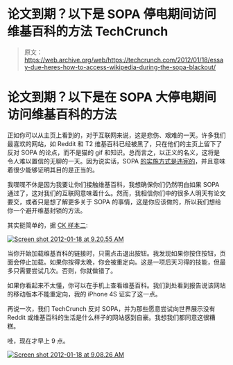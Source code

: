 # 论文到期？以下是 SOPA 停电期间访问维基百科的方法 TechCrunch

> 原文：<https://web.archive.org/web/https://techcrunch.com/2012/01/18/essay-due-heres-how-to-access-wikipedia-during-the-sopa-blackout/>

# 论文到期？以下是在 SOPA 大停电期间访问维基百科的方法

正如你可以从主页上看到的，对于互联网来说，这是悲伤、艰难的一天。许多我们最喜欢的网站，如 Reddit 和 T2 维基百科已经被黑了，只在他们的主页上留下了反对 SOPA 的论点，而不是猫的 gif 和知识。总而言之，以正义的名义，这将是令人难以置信的无聊的一天。因为说实话，SOPA [的实施方式是违宪的](https://web.archive.org/web/20221206182848/https://beta.techcrunch.com/2011/12/19/stanford-law-review-sopa-unconstitutional-and-would-break-the-internet/)，并且意味着很少能够证明其目的是正当的。

我喋喋不休是因为我要让你们接触维基百科，我想确保你们仍然明白如果 SOPA 通过了，这对我们的互联网意味着什么。然而，我相信你们中的很多人明天有论文要交，或者只是想了解更多关于 SOPA 的事情，这是你应该做的，所以我们想给你一个避开维基封锁的方法。

其实挺简单的，据 [CK 样本二](https://web.archive.org/web/20221206182848/https://twitter.com/#!/cksample/status/159628464863969280):

[![](img/59cafbb80cac3bd2b1ef442e15cf7fbc.png "Screen shot 2012-01-18 at 9.20.55 AM")](https://web.archive.org/web/20221206182848/https://beta.techcrunch.com/wp-content/uploads/2012/01/screen-shot-2012-01-18-at-9-20-55-am.png)

当你开始加载维基百科的链接时，只需点击退出按钮。我发现如果你按住按钮，页面会停止加载。如果你按得太晚，你会被重定向。这是一项后天习得的技能，但最多只需要尝试几次。否则，你就做错了。

如果你看起来不太懂，你可以在手机上查看维基百科。我们到处看到报告说该网站的移动版本不能重定向，我的 iPhone 4S 证实了这一点。

再说一次，我们 TechCrunch 反对 SOPA，并为那些愿意尝试向世界展示没有 Reddit 或维基百科的生活是什么样子的网站感到自豪。我想我们都同意这很糟糕。

哇，现在才早上 9 点。

[![](img/f8650dfd0bf5f3c1a5715b8ba2406c2b.png "Screen shot 2012-01-18 at 9.08.26 AM")](https://web.archive.org/web/20221206182848/https://beta.techcrunch.com/wp-content/uploads/2012/01/screen-shot-2012-01-18-at-9-08-26-am.png)